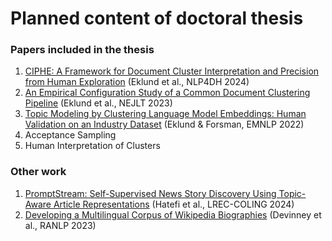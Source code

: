 # Planned content of doctoral thesis

### Papers included in the thesis
1. [CIPHE: A Framework for Document Cluster Interpretation and Precision from Human Exploration](https://aclanthology.org/2024.nlp4dh-1.52) (Eklund et al., NLP4DH 2024)
2. [An Empirical Configuration Study of a Common Document Clustering Pipeline](https://aclanthology.org/2023.nejlt-1.7/) (Eklund et al., NEJLT 2023)
3. [Topic Modeling by Clustering Language Model Embeddings: Human Validation on an Industry Dataset](https://aclanthology.org/2022.emnlp-industry.65/) (Eklund & Forsman, EMNLP 2022)
4. Acceptance Sampling
5. Human Interpretation of Clusters


### Other work
1. [PromptStream: Self-Supervised News Story Discovery Using Topic-Aware Article Representations](https://aclanthology.org/2024.lrec-main.1157/) (Hatefi et al., LREC-COLING 2024)
2. [Developing a Multilingual Corpus of Wikipedia Biographies](https://aclanthology.org/2023.ranlp-1.32/) (Devinney et al., RANLP 2023)
